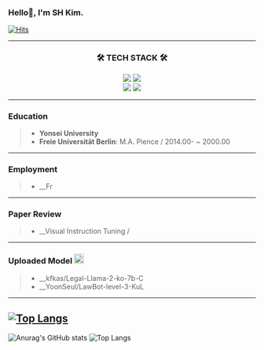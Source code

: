 ### Hello👋, I'm SH Kim.
[![Hits](https://hits.seeyoufarm.com/api/count/incr/badge.svg?url=https%3A%2F%2Fgithub.com%2FVeritasInData%2Fhit-counter&count_bg=%23E9D701&title_bg=%23EB1E1E&icon=&icon_color=%23E7E7E7&title=hits&edge_flat=false)](https://hits.seeyoufarm.com)

---

<h3 align="center">🛠 TECH STACK 🛠</h3>
<p align="center">
    <img src="https://img.shields.io/badge/Python-3776AB?style=flat&logo=Python&logoColor=white"/>
    <img src="https://img.shields.io/badge/c-%2300599C.svg?style=flate&logo=c&logoColor=white"/>
    <br/>
    <img src="https://img.shields.io/badge/PyTorch-%23EE4C2C.svg?style=flat&logo=PyTorch&logoColor=white"/>
    <img src="https://img.shields.io/badge/TensorFlow-%23FF6F00.svg?style=flat&logo=TensorFlow&logoColor=white"/>
    
---

### Education
> * __Yonsei University__
> * __Freie Universität Berlin__: M.A. Pience / 2014.00- ~ 2000.00
---
    
### Employment
> * __Fr

----

### Paper Review
> * __Visual Instruction Tuning / 


----

### Uploaded Model <img src="https://huggingface.co/landing/assets/transformers-docs/huggingface_logo.svg" alt="huggingface" width="20" height="20"/>
> * __kfkas/Legal-Llama-2-ko-7b-C
> * __YoonSeul/LawBot-level-3-KuL

----



﻿﻿[![Top Langs](https://github-readme-stats.vercel.app/api/top-langs/?username=taemin6697&langs_count=10&layout=compact&theme=white)](https://github.com/taemin6697/taemin6697)﻿
﻿
---



![Anurag's GitHub stats](https://github-readme-stats.vercel.app/api?username=VeritasInData&show_icons=true&theme=dark)
![Top Langs](https://github-readme-stats.vercel.app/api/top-langs/?username=VeritasInData&layout=compact&theme=tokyonight)
